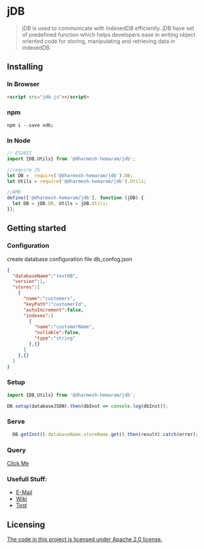 # jDB

>jDB is used to communicate with IndexedDB efficiently. jDB have set of predefined function which helps developers ease in writing object oriented code for storing, manipulating and retrieving data in indexedDB.

## Installing
### In Browser
```html
<script src="jdb.js"></script>
```
### npm
```
npm i --save xdb;
```
### In Node
```javascript
// ES2015
import {DB,Utils} from '@dharmesh-hemaram/jdb';

//require JS
let DB =  require('@dharmesh-hemaram/jdb').DB;
let Utils = require('@dharmesh-hemaram/jdb').Utils;

//AMD
define(['@dharmesh-hemaram/jdb'], function (jDB) {
  let DB = jDB.DB, Utils = jDB.Utils;
});

```
## Getting started
### Configuration
create database configuration file db_confog.json
```JSON
{
  "databaseName":"testDB",
  "version":1,
  "stores":[
    {
      "name":"customers",
      "keyPath":"customerId",
      "autoIncrement":false,
      "indexes":[
        {
          "name":"customerName",
          "nullable":false,
          "type":"string"
        },{}
      ]
    },{}
  ]
}
```
### Setup
```javascript
import {DB,Utils} from '@dharmesh-hemaram/jdb';

DB.setup(databaseJSON).then(dbInst => console.log(dbInst));
```
### Serve
```javascript
  DB.getInst().databaseName.storeName.get().then(result).catch(error);
```

### Query
[Click Me](https://github.com/dharmesh-hemaram/jDB/wiki/Query)

### Usefull Stuff:

 * [E-Mail](dharmesh.hemaram@gmail.com)
 * [Wiki](https://github.com/dharmesh-hemaram/jDB/wiki/)
 * [Test](https://dharmesh-hemaram.github.io/jDB/test.html)

## Licensing

[The code in this project is licensed under Apache 2.0 license.](LICENSE)
